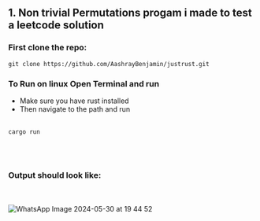 
## 1. Non trivial Permutations progam i made to test a leetcode solution
### First clone the repo: 
```
git clone https://github.com/AashrayBenjamin/justrust.git
```
### To Run on linux  Open Terminal and run
   * Make sure you have rust installed
   * Then navigate to the path and run
   <br></br>  
   ```
   cargo run
   ```
<br></br>

   
### Output should look like:
<br></br>
![WhatsApp Image 2024-05-30 at 19 44 52](https://github.com/AashrayBenjamin/justrust/assets/82226121/fff8c81a-1bb8-473b-8280-8d8b134fc2a0)
